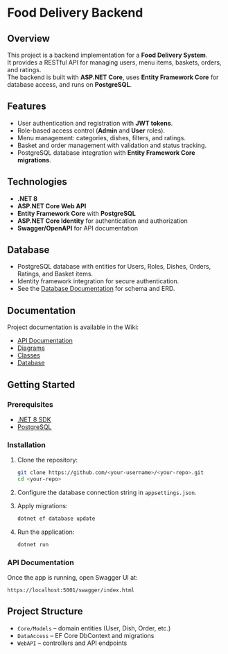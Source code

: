 
# Food Delivery Backend

## Overview
This project is a backend implementation for a **Food Delivery System**.  
It provides a RESTful API for managing users, menu items, baskets, orders, and ratings.  
The backend is built with **ASP.NET Core**, uses **Entity Framework Core** for database access, and runs on **PostgreSQL**.

## Features
- User authentication and registration with **JWT tokens**.  
- Role-based access control (**Admin** and **User** roles).  
- Menu management: categories, dishes, filters, and ratings.  
- Basket and order management with validation and status tracking.  
- PostgreSQL database integration with **Entity Framework Core migrations**.  

## Technologies
- **.NET 8**  
- **ASP.NET Core Web API**  
- **Entity Framework Core** with **PostgreSQL**  
- **ASP.NET Core Identity** for authentication and authorization  
- **Swagger/OpenAPI** for API documentation  

## Database
- PostgreSQL database with entities for Users, Roles, Dishes, Orders, Ratings, and Basket items.  
- Identity framework integration for secure authentication.  
- See the [Database Documentation](https://science.pm.kreosoft.space/projects/mina-mikhaeil-2025/wiki/Database) for schema and ERD.  

## Documentation
Project documentation is available in the Wiki:  
- [API Documentation](https://science.pm.kreosoft.space/projects/mina-mikhaeil-2025/wiki/Food_Delivery_API_Documentation)  
- [Diagrams](https://science.pm.kreosoft.space/projects/mina-mikhaeil-2025/wiki/Diagrams_–_Food_Delivery_System)  
- [Classes](https://science.pm.kreosoft.space/projects/mina-mikhaeil-2025/wiki/Classes)  
- [Database](https://science.pm.kreosoft.space/projects/mina-mikhaeil-2025/wiki/Database)  

## Getting Started

### Prerequisites
- [.NET 8 SDK](https://dotnet.microsoft.com/download)  
- [PostgreSQL](https://www.postgresql.org/download/)  

### Installation
1. Clone the repository:
   ```bash
   git clone https://github.com/<your-username>/<your-repo>.git
   cd <your-repo>
    ```

2. Configure the database connection string in `appsettings.json`.
3. Apply migrations:

   ```bash
   dotnet ef database update
   ```
4. Run the application:

   ```bash
   dotnet run
   ```

### API Documentation

Once the app is running, open Swagger UI at:

```
https://localhost:5001/swagger/index.html
```

## Project Structure

* `Core/Models` – domain entities (User, Dish, Order, etc.)
* `DataAccess` – EF Core DbContext and migrations
* `WebAPI` – controllers and API endpoints





